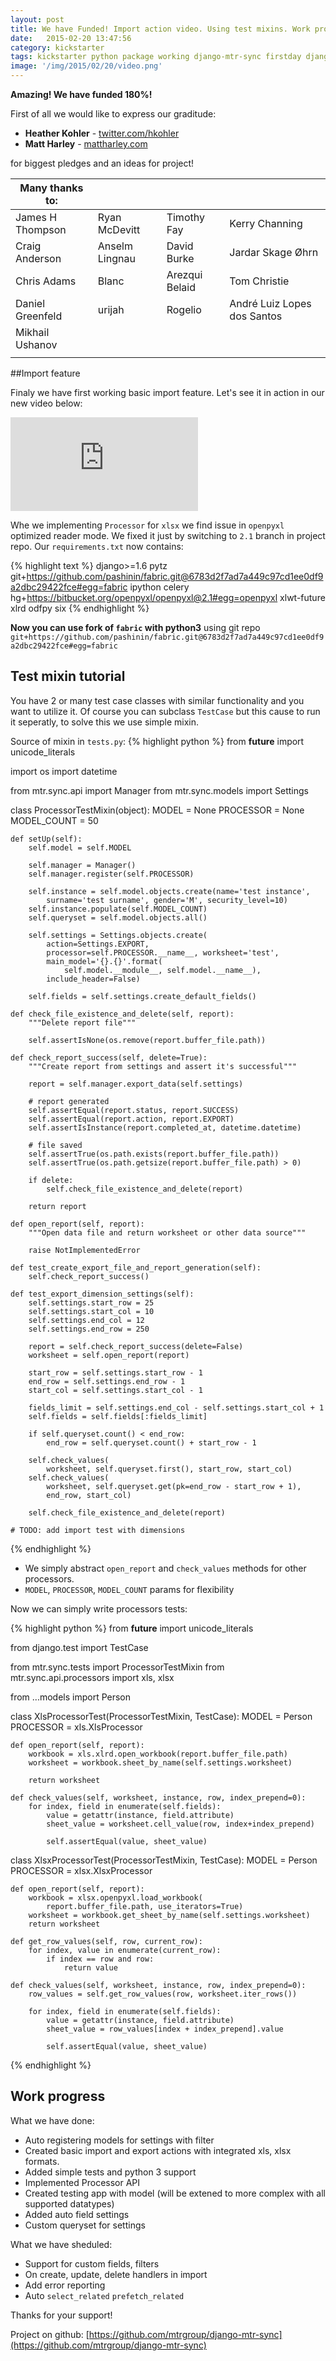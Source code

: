 ```yaml
---
layout: post
title: We have Funded! Import action video. Using test mixins. Work progress
date:   2015-02-20 13:47:56
сategory: kickstarter
tags: kickstarter python package working django-mtr-sync firstday django
image: '/img/2015/02/20/video.png'
---
```


**Amazing! We have funded 180%!**

First of all we would like to express our graditude:

- **Heather Kohler** - [twitter.com/hkohler](twitter.com/hkohler)
- **Matt Harley** - [mattharley.com](mattharley.com)

for biggest pledges and an ideas for project!

|Many thanks to:||||
|-|-|-|-|
|James H Thompson|Ryan McDevitt|Timothy Fay|Kerry Channing|Patrick Taylor|
|Craig Anderson|Anselm Lingnau|David Burke|Jardar Skage Øhrn|Jack Eccleshall|
|Chris Adams|Blanc|Arezqui Belaid|Tom Christie|Nicholas WL Koh|
|Daniel Greenfeld|urijah|Rogelio|André Luiz Lopes dos Santos|Michael Herman|
|Mikhail Ushanov||||
||||

##Import feature

Finaly we have first working basic import feature. Let's see it in action in our new video below:

<p>
<div class="video-wrapper">
<iframe src="https://www.youtube.com/embed/JOgQCFB-leg" frameborder='0' allowfullscreen></iframe>
</div>
</p>

<!--more-->

Whe we implementing `Processor` for `xlsx` we find issue in `openpyxl` optimized reader mode. We fixed it just by switching to `2.1` branch in project repo. Our `requirements.txt` now contains:

{% highlight text %}
django>=1.6
pytz
git+https://github.com/pashinin/fabric.git@6783d2f7ad7a449c97cd1ee0df9a2dbc29422fce#egg=fabric
ipython
celery
hg+https://bitbucket.org/openpyxl/openpyxl@2.1#egg=openpyxl
xlwt-future
xlrd
odfpy
six
{% endhighlight %}

**Now you can use fork of `fabric` with python3** using git repo `git+https://github.com/pashinin/fabric.git@6783d2f7ad7a449c97cd1ee0df9a2dbc29422fce#egg=fabric`

## Test mixin tutorial

You have 2 or many test case classes with similar functionality and you want to utilize it. Of course you can subclass `TestCase` but this cause to run it seperatly, to solve this we use simple mixin.

Source of mixin in `tests.py`:
{% highlight python %}
from __future__ import unicode_literals

import os
import datetime

from mtr.sync.api import Manager
from mtr.sync.models import Settings


class ProcessorTestMixin(object):
    MODEL = None
    PROCESSOR = None
    MODEL_COUNT = 50

    def setUp(self):
        self.model = self.MODEL

        self.manager = Manager()
        self.manager.register(self.PROCESSOR)

        self.instance = self.model.objects.create(name='test instance',
            surname='test surname', gender='M', security_level=10)
        self.instance.populate(self.MODEL_COUNT)
        self.queryset = self.model.objects.all()

        self.settings = Settings.objects.create(
            action=Settings.EXPORT,
            processor=self.PROCESSOR.__name__, worksheet='test',
            main_model='{}.{}'.format(
                self.model.__module__, self.model.__name__),
            include_header=False)

        self.fields = self.settings.create_default_fields()

    def check_file_existence_and_delete(self, report):
        """Delete report file"""

        self.assertIsNone(os.remove(report.buffer_file.path))

    def check_report_success(self, delete=True):
        """Create report from settings and assert it's successful"""

        report = self.manager.export_data(self.settings)

        # report generated
        self.assertEqual(report.status, report.SUCCESS)
        self.assertEqual(report.action, report.EXPORT)
        self.assertIsInstance(report.completed_at, datetime.datetime)

        # file saved
        self.assertTrue(os.path.exists(report.buffer_file.path))
        self.assertTrue(os.path.getsize(report.buffer_file.path) > 0)

        if delete:
            self.check_file_existence_and_delete(report)

        return report

    def open_report(self, report):
        """Open data file and return worksheet or other data source"""

        raise NotImplementedError

    def test_create_export_file_and_report_generation(self):
        self.check_report_success()

    def test_export_dimension_settings(self):
        self.settings.start_row = 25
        self.settings.start_col = 10
        self.settings.end_col = 12
        self.settings.end_row = 250

        report = self.check_report_success(delete=False)
        worksheet = self.open_report(report)

        start_row = self.settings.start_row - 1
        end_row = self.settings.end_row - 1
        start_col = self.settings.start_col - 1

        fields_limit = self.settings.end_col - self.settings.start_col + 1
        self.fields = self.fields[:fields_limit]

        if self.queryset.count() < end_row:
            end_row = self.queryset.count() + start_row - 1

        self.check_values(
            worksheet, self.queryset.first(), start_row, start_col)
        self.check_values(
            worksheet, self.queryset.get(pk=end_row - start_row + 1),
            end_row, start_col)

        self.check_file_existence_and_delete(report)

    # TODO: add import test with dimensions
{% endhighlight %}

- We simply abstract `open_report` and `check_values` methods for other processors.
- `MODEL`, `PROCESSOR`, `MODEL_COUNT` params for flexibility

Now we can simply write processors tests:

{% highlight python %}
from __future__ import unicode_literals

from django.test import TestCase

from mtr.sync.tests import ProcessorTestMixin
from mtr.sync.api.processors import xls, xlsx

from ...models import Person


class XlsProcessorTest(ProcessorTestMixin, TestCase):
    MODEL = Person
    PROCESSOR = xls.XlsProcessor

    def open_report(self, report):
        workbook = xls.xlrd.open_workbook(report.buffer_file.path)
        worksheet = workbook.sheet_by_name(self.settings.worksheet)

        return worksheet

    def check_values(self, worksheet, instance, row, index_prepend=0):
        for index, field in enumerate(self.fields):
            value = getattr(instance, field.attribute)
            sheet_value = worksheet.cell_value(row, index+index_prepend)

            self.assertEqual(value, sheet_value)


class XlsxProcessorTest(ProcessorTestMixin, TestCase):
    MODEL = Person
    PROCESSOR = xlsx.XlsxProcessor

    def open_report(self, report):
        workbook = xlsx.openpyxl.load_workbook(
            report.buffer_file.path, use_iterators=True)
        worksheet = workbook.get_sheet_by_name(self.settings.worksheet)
        return worksheet

    def get_row_values(self, row, current_row):
        for index, value in enumerate(current_row):
            if index == row and row:
                return value

    def check_values(self, worksheet, instance, row, index_prepend=0):
        row_values = self.get_row_values(row, worksheet.iter_rows())

        for index, field in enumerate(self.fields):
            value = getattr(instance, field.attribute)
            sheet_value = row_values[index + index_prepend].value

            self.assertEqual(value, sheet_value)
{% endhighlight %}

## Work progress

What we have done:
- Auto registering models for settings with filter
- Created basic import and export actions with integrated xls, xlsx formats.
- Added simple tests and python 3 support
- Implemented Processor API
- Created testing app with model (will be extened to more complex with all supported datatypes)
- Added auto field settings
- Custom queryset for settings

What we have sheduled:
- Support for custom fields, filters
- On create, update, delete handlers in import
- Add error reporting
- Auto `select_related` `prefetch_related`

Thanks for your support!

Project on github: [https://github.com/mtrgroup/django-mtr-sync](https://github.com/mtrgroup/django-mtr-sync)